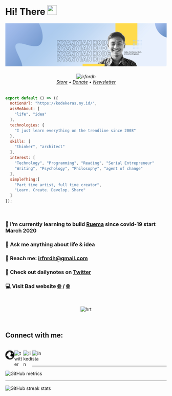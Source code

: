 <br>  

# Hi! There <img src="https://raw.githubusercontent.com/MartinHeinz/MartinHeinz/master/wave.gif" width="30px" height="30px">
![x](assets/gh-banner.jpg)

<!---
[![Twitter: irfnrdh](https://img.shields.io/twitter/follow/irfnrdh?style=social)](https://twitter.com/irfnrdh)  &nbsp;&nbsp;&nbsp;&nbsp;
[![Linkedin: irfnrdh](https://img.shields.io/badge/-irfnrdh-blue?style=flat-square&logo=Linkedin&logoColor=black&link=https://www.linkedin.com/in/irfnrdh/)](https://www.linkedin.com/id/irfnrdh/)
-->


<h6 align="center">
  <img src="https://komarev.com/ghpvc/?username=irfnrdh" alt="irfnrdh" /> <br>
  <a href="https://irfnrdh.gumroad.com/">Store</a> • <a href="https://www.paypal.me/irfnrdh">Donate</a> • <a href="https://irfnrdh.substack.com">Newsletter</a></h6>
  

```js
export default () => ({
  notionUrl: "https://kodekeras.my.id/",
  askMeAbout: [
    "life", "idea"
  ],
  technologies: {
    "I just learn everything on the trendline since 2008"
  },
  skills: [
    "thinker", "architect"
  ],
  interest: [
    "Technology", "Programming", "Reading", "Serial Entrepreneur"
    "Writing", "Psychology", "Philosophy", "agent of change"
  ],
  simpleThing:[
    "Part time artist, full time creator",
    "Learn. Create. Develop. Share"
  ]
});
```

<br>

### 🌱 I’m currently learning to build [Ruema](https://ruema.xyz) since covid-19 start March 2020
### 💬 Ask me anything about life & idea
### 📧 Reach me: **irfnrdh@gmail.com**
### 👾 Check out dailynotes on [Twitter](https://twitter.com/irfnrdh/)
### 💻 Visit Bad website [🌐](http://irfnrdh.github.io/) / [🌐](http://kodekeras.my.id/)
<br>


<p align="center"> <img src="https://github-readme-stats.vercel.app/api?username=irfnrdh&count_private=true&show_icons=true&theme=tokyonight&custom_title=My Github Stats 👾" alt="hrt" /> </p>  <br>

<!-- <p float="right"> <img src="https://github-profile-trophy.vercel.app/?username=irfnrdh&theme=onedark" alt="hrt" /> </p> -->

<!-- <p align="center"> <img src="https://github-readme-stats.vercel.app/api/top-langs/?username=irfnrdh&show_icons=true&layout=compact&theme=tokyonight" alt="hrt" /> </p> -->

## Connect with me:

<br>
<a href="http://kodekeras.my.id" target="_blank"><img align="left" alt="hrt" width="28px" src="https://raw.githubusercontent.com/iconic/open-iconic/master/svg/globe.svg" /></a>
<a href="https://twitter.com/irfnrdh" target="_blank"><img align="left" alt="twitter" width="28px" src="https://cdn.jsdelivr.net/npm/simple-icons@v3/icons/twitter.svg" /></a>
<a href="https://www.linkedin.com/in/irfnrdh/" target="_blank"><img align="left" alt="likedin" width="28px" src="https://cdn.jsdelivr.net/npm/simple-icons@v3/icons/linkedin.svg" /></a>
<a href="https://www.instagram.com/irfnrdh/" target="_blank"><img align="left" alt="insta" width="28px" src="https://cdn.jsdelivr.net/npm/simple-icons@v3/icons/instagram.svg" /></a>

<br>
<br>


---

![GitHub metrics](https://metrics.lecoq.io/irfnrdh)  

---

![GitHub streak stats](https://github-readme-streak-stats.herokuapp.com/?user=irfnrdh)  

<!--
Part time artist, full time creator
[Learn. Create. Develop. Share]

|||
|---|---|
|![irfnrdh github stat](https://github-readme-stats.vercel.app/api?username=irfnrdh&show_icons=true&hide_border=true&theme=vue)|![irfnrdh top lang](https://github-readme-stats.vercel.app/api/top-langs/?username=irfnrdh&layout=compact&hide_border=true&theme=vue)| 




### Hi there 👋

Yooo! !

**irfnrdh/irfnrdh** is a ✨ _special_ ✨ repository because its `README.md` (this file) appears on your GitHub profile.

Here are some ideas to get you started:

- 🔭 I’m currently working on ...
- 🌱 I’m currently learning ...
- 👯 I’m looking to collaborate on ...
- 🤔 I’m looking for help with ...
- 💬 Ask me about ...
- 📫 How to reach me: ...
- 😄 Pronouns: ...
- ⚡ Fun fact: ...
-->


